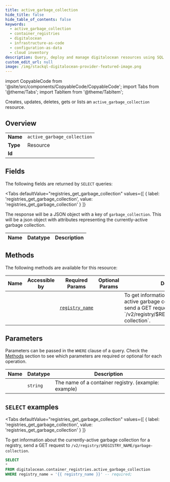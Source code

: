 ```yaml
--- 
title: active_garbage_collection
hide_title: false
hide_table_of_contents: false
keywords:
  - active_garbage_collection
  - container_registries
  - digitalocean
  - infrastructure-as-code
  - configuration-as-data
  - cloud inventory
description: Query, deploy and manage digitalocean resources using SQL
custom_edit_url: null
image: /img/stackql-digitalocean-provider-featured-image.png
---
```


import CopyableCode from '@site/src/components/CopyableCode/CopyableCode';
import Tabs from '@theme/Tabs';
import TabItem from '@theme/TabItem';

Creates, updates, deletes, gets or lists an <code>active_garbage_collection</code> resource.

## Overview
<table><tbody>
<tr><td><b>Name</b></td><td><code>active_garbage_collection</code></td></tr>
<tr><td><b>Type</b></td><td>Resource</td></tr>
<tr><td><b>Id</b></td><td><CopyableCode code="digitalocean.container_registries.active_garbage_collection" /></td></tr>
</tbody></table>

## Fields

The following fields are returned by `SELECT` queries:

<Tabs
    defaultValue="registries_get_garbage_collection"
    values={[
        { label: 'registries_get_garbage_collection', value: 'registries_get_garbage_collection' }
    ]}
>
<TabItem value="registries_get_garbage_collection">

The response will be a JSON object with a key of `garbage_collection`. This will be a json object with attributes representing the currently-active garbage collection.

<table>
<thead>
    <tr>
    <th>Name</th>
    <th>Datatype</th>
    <th>Description</th>
    </tr>
</thead>
<tbody>
</tbody>
</table>
</TabItem>
</Tabs>

## Methods

The following methods are available for this resource:

<table>
<thead>
    <tr>
    <th>Name</th>
    <th>Accessible by</th>
    <th>Required Params</th>
    <th>Optional Params</th>
    <th>Description</th>
    </tr>
</thead>
<tbody>
<tr>
    <td><a href="#registries_get_garbage_collection"><CopyableCode code="registries_get_garbage_collection" /></a></td>
    <td><CopyableCode code="select" /></td>
    <td><a href="#parameter-registry_name"><code>registry_name</code></a></td>
    <td></td>
    <td>To get information about the currently-active garbage collection for a registry, send a GET request to `/v2/registry/$REGISTRY_NAME/garbage-collection`.</td>
</tr>
</tbody>
</table>

## Parameters

Parameters can be passed in the `WHERE` clause of a query. Check the [Methods](#methods) section to see which parameters are required or optional for each operation.

<table>
<thead>
    <tr>
    <th>Name</th>
    <th>Datatype</th>
    <th>Description</th>
    </tr>
</thead>
<tbody>
<tr id="parameter-registry_name">
    <td><CopyableCode code="registry_name" /></td>
    <td><code>string</code></td>
    <td>The name of a container registry. (example: example)</td>
</tr>
</tbody>
</table>

## `SELECT` examples

<Tabs
    defaultValue="registries_get_garbage_collection"
    values={[
        { label: 'registries_get_garbage_collection', value: 'registries_get_garbage_collection' }
    ]}
>
<TabItem value="registries_get_garbage_collection">

To get information about the currently-active garbage collection for a registry, send a GET request to `/v2/registry/$REGISTRY_NAME/garbage-collection`.

```sql
SELECT
*
FROM digitalocean.container_registries.active_garbage_collection
WHERE registry_name = '{{ registry_name }}' -- required;
```
</TabItem>
</Tabs>
